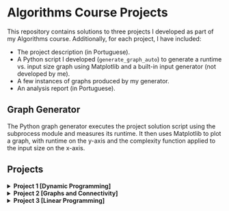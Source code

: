 # Algorithms Course Projects  

This repository contains solutions to three projects I developed as part of my Algorithms course. Additionally, for each project, I have included:  

- The project description (in Portuguese).  
- A Python script I developed (`generate_graph_auto`) to generate a runtime vs. input size graph using Matplotlib and a built-in input generator (not developed by me).  
- A few instances of graphs produced by my generator.  
- An analysis report (in Portuguese).

## Graph Generator

The Python graph generator executes the project solution script using the subprocess module and measures its runtime. It then uses Matplotlib to plot a graph, with runtime on the y-axis and the complexity function applied to the input size on the x-axis.

## Projects  

<details>
  <summary><strong>Project 1 [Dynamic Programming]</strong></summary>
  
  **Description:**  
  We are given a table that defines the result of a binary operator applied to two integer operands. Given a string of operands and a target value, the goal is to determine the correct placement of parentheses within the sequence to achieve the target value.

  **Example:**
  Table: <br>
  <img width="94" alt="image" src="https://github.com/user-attachments/assets/5b56c8ae-e55d-4edf-982e-3b8eb9cad206" />

  Expression: `2 ⊕ 2 ⊕ 2 ⊕ 2 ⊕ 1 ⊕ 3 = 1` <br>
  Answer: `((((2 ⊕ 2) ⊕ 2) ⊕ (2 ⊕ 1)) ⊕ 3) = 1`

  **Files Included:**  
  - `Project1.cpp` – Solution implementation  
  - `generate_graph_auto.py` – Graph generator script  
  - `Report p1.pdf` – Analysis report  
  - `Problem1.pdf` – Problem description
  - `gerador.cpp` – Input generator
</details>

<details>
  <summary><strong>Project 2 [Graphs and Connectivity]</strong></summary>
  
  **Description:**  
  Given a set of subway stations and subway lines, the goal is to determine the minimum number of line changes required to travel between any two stations.

  **Files Included:**  
  - `Project2.cpp` – Solution implementation  
  - `generate_graph_auto.py` – Graph generator script  
  - `Report p2.pdf` – Analysis report  
  - `Problem2.pdf` – Problem description
  - `graphs/` – Sample generated graphs 
  - `gera.cpp` – Input generator
</details>

<details>
<summary><strong>Project 3 [Linear Programming]</strong></summary>
  
  **Description:**  
  We are given a set of countries, factories and children. Each child has a set of wishes, which represent a present produced by a factory, and can receive at most one present. Each factory has a production limit on the number of presents it can produce. Each country has a minimum and a maximum number of presents to be delivered to that country. The goal is to calculate the maximum number of children whose wishes can be granted while respecting all constraints.

  **Files Included:**  
  - `Project3.py` – Solution implementation  
  - `generate_graph_auto.py` – Graph generator script  
  - `Report p3.pdf` – Analysis report  
  - `Problem3.pdf` – Problem description
  - `graphs/` – Sample generated graphs 
  - `gera3.cpp` – Input generator 

</details>
